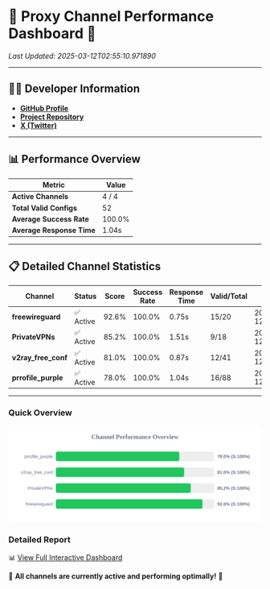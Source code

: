 # 🌟 Proxy Channel Performance Dashboard 🌟

_Last Updated: 2025-03-12T02:55:10.971890_

---

## 👩‍💻 Developer Information

- **[GitHub Profile](https://github.com/4n0nymou3)**  
- **[Project Repository](https://github.com/4n0nymou3/multi-proxy-config-fetcher)**  
- **[X (Twitter)](https://x.com/4n0nymou3)**  

---

## 📊 Performance Overview

| Metric                | Value       |
|-----------------------|-------------|
| **Active Channels**   | 4 / 4       |
| **Total Valid Configs** | 52          |
| **Average Success Rate** | 100.0%      |
| **Average Response Time** | 1.04s       |

---

## 📋 Detailed Channel Statistics

| Channel          | Status     | Score  | Success Rate | Response Time | Valid/Total | Last Success               |
|------------------|------------|--------|--------------|---------------|-------------|----------------------------|
| **freewireguard**  | ✅ Active  | 92.6%  | 100.0% | 0.75s         | 15/20       | 2025-03-12T02:55:10.970072 |
| **PrivateVPNs**  | ✅ Active  | 85.2%  | 100.0% | 1.51s         | 9/18       | 2025-03-12T02:55:10.197496 |
| **v2ray_free_conf**  | ✅ Active  | 81.0%  | 100.0% | 0.87s         | 12/41       | 2025-03-12T02:55:08.649871 |
| **prrofile_purple**  | ✅ Active  | 78.0%  | 100.0% | 1.04s         | 16/88       | 2025-03-12T02:55:07.737052 |

---

### Quick Overview
<div align="center">
  <a href="https://raw.githubusercontent.com/nullluser/NullRepo/refs/heads/main/assets/channel_stats_chart.svg">
    <img src="https://raw.githubusercontent.com/nullluser/NullRepo/refs/heads/main/assets/channel_stats_chart.svg" alt="Source Performance Statistics" width="800">
  </a>
</div>

### Detailed Report
📊 [View Full Interactive Dashboard](https://htmlpreview.github.io/?https://github.com/nullluser/NullRepo/blob/main/assets/performance_report.html)

🎉 **All channels are currently active and performing optimally!** 🎉
